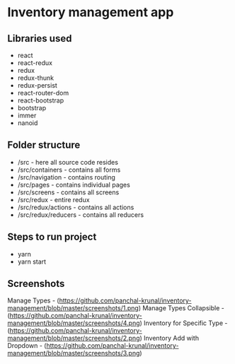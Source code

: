 # Inventory management app

## Libraries used
* react
* react-redux
* redux
* redux-thunk
* redux-persist
* react-router-dom
* react-bootstrap
* bootstrap
* immer
* nanoid

## Folder structure

* /src - here all source code resides
* /src/containers - contains all forms
* /src/navigation - contains routing
* /src/pages - contains individual pages
* /src/screens - contains all screens
* /src/redux - entire redux
* /src/redux/actions - contains all actions
* /src/redux/reducers - contains all reducers

## Steps to run project
* yarn
* yarn start

## Screenshots
Manage Types - (https://github.com/panchal-krunal/inventory-management/blob/master/screenshots/1.png)
Manage Types Collapsible - (https://github.com/panchal-krunal/inventory-management/blob/master/screenshots/4.png)
Inventory for Specific Type - (https://github.com/panchal-krunal/inventory-management/blob/master/screenshots/2.png)
Inventory Add with Dropdown - (https://github.com/panchal-krunal/inventory-management/blob/master/screenshots/3.png)



